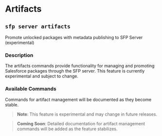 # Artifacts

## `sfp server artifacts`

Promote unlocked packages with metadata publishing to SFP Server (experimental)

### Description

The artifacts commands provide functionality for managing and promoting Salesforce packages through the SFP server. This feature is currently experimental and subject to change.

### Available Commands

Commands for artifact management will be documented as they become stable.

> **Note**: This feature is experimental and may change in future releases.

> **Coming Soon**: Detailed documentation for artifact management commands will be added as the feature stabilizes.